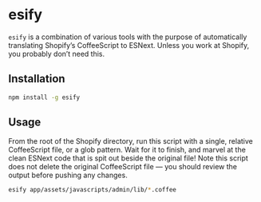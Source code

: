 # esify

`esify` is a combination of various tools with the purpose of automatically translating Shopify’s CoffeeScript to ESNext. Unless you work at Shopify, you probably don’t need this.

## Installation

```sh
npm install -g esify
```

## Usage

From the root of the Shopify directory, run this script with a single, relative CoffeeScript file, or a glob pattern. Wait for it to finish, and marvel at the clean ESNext code that is spit out beside the original file! Note this script does not delete the original CoffeeScript file — you should review the output before pushing any changes.

```sh
esify app/assets/javascripts/admin/lib/*.coffee
```
